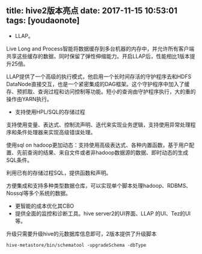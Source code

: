 
title: hive2版本亮点
date: 2017-11-15 10:53:01
tags: [youdaonote]
---

- LLAP。

Live Long and Process智能将数据缓存到多台机器的内存中，并允许所有客户端共享这些缓存的数据，同时保留了弹性伸缩能力。开启LLAP后，性能相比1版本提升25倍。

LLAP提供了一个高级的执行模式，他启用一个长时间存活的守护程序去和HDFS DataNode直接交互，也是一个紧密集成的DAG框架。这个守护程序中加入了缓存、预抓取、查询过程和访问控制等功能。短小的查询由守护程序执行，大的重的操作由YARN执行。
- 支持使用HPL/SQL的存储过程

支持使用变量、表达式、控制流声明、迭代来实现业务逻辑，支持使用异常处理程序和条件处理器来实现高级错误处理。

使用sql on hadoop更加动态：支持使用高级表达式、各种内置函数，基于用户配置、先前查询的结果、来自文件或者非hadoop数据源的数据、即时动态的生成SQL条件。

利用已有的存储过程SQL，提供函数和声明。

方便集成和支持多种类型数据仓库，可以实现单个脚本处理hadoop、RDBMS、Nossql等多个系统的数据。

- 更智能的成本优化其CBO
- 提供全面的监控和诊断工具。hive server2的UI界面、LLAP 的UI、Tez的UI等。




升级只需要升级hive的元数据库信息即可，2版本提供了升级脚本
```
hive-metastore/bin/schematool -upgradeSchema -dbType
```
